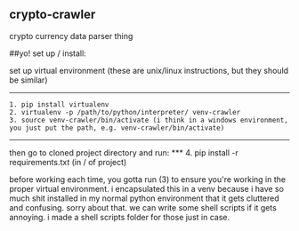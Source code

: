 ## crypto-crawler
crypto currency data parser thing

##yo! set up / install:

set up virtual environment (these are unix/linux instructions, but they should be similar)
*** 
    1. pip install virtualenv
    2. virtualenv -p /path/to/python/interpreter/ venv-crawler
    3. source venv-crawler/bin/activate (i think in a windows environment, you just put the path, e.g. venv-crawler/bin/activate)
***
  
then go to cloned project directory and run:
***  4. pip install -r requirements.txt (in / of project)

before working each time, you gotta run (3) to ensure you're working in the proper virtual environment. i encapsulated this in a 
venv because i have so much shit installed in my normal python environment that it gets cluttered and confusing. sorry about that. we can write some shell scripts if it gets annoying. i made a shell scripts folder for those just in case. 
  
